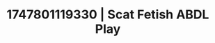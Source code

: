 ---
categories:
- Erotic tension tease
- Nerdy seduction
- Erotic surprise
- Self-pleasure
- Bi-curious stories
image: /assets/images/1747801119330.jpg
layout: post
seo:
  description: Featured content with high-quality ABDL Play, Scat Fetish. HD images
    available.
  keywords: ABDL Play, Scat Fetish
  og_image: /assets/images/1747801119330.jpg
  schema_type: VisualArtwork
tags:
- ABDL Play
- '#1747801119330'
- Scat Fetish
title: 1747801119330 | Scat Fetish ABDL Play
---